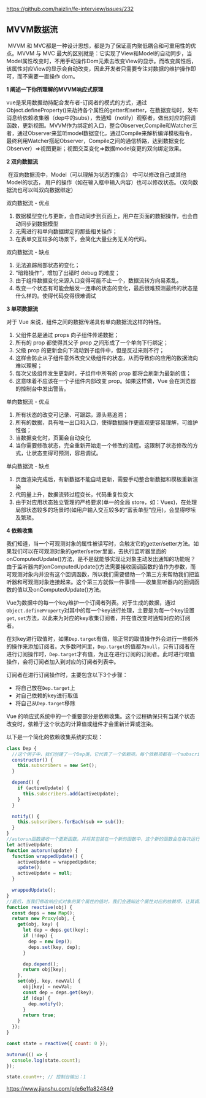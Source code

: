 https://github.com/haizlin/fe-interview/issues/232

## MVVM数据流

​		MVVM 和 MVC都是一种设计思想，都是为了保证高内聚低耦合和可重用性的优点。MVVM 与 MVC 最大的区别就是：它实现了View和Model的自动同步，当Model属性改变时，不用手动操作Dom元素去改变View的显示。而改变属性后，该属性对应View的显示会自动改变，因此开发者只需要专注对数据的维护操作即可，而不需要一直操作 dom。

**1 阐述一下你所理解的MVVM响应式原理**

​		vue是采用数据劫持配合发布者-订阅者的模式的方式，通过Object.defineProperty()来劫持各个属性的getter和setter，在数据变动时，发布消息给依赖收集器（dep中的subs），去通知（notify）观察者，做出对应的回调函数，更新视图。MVVM作为绑定的入口，整合Observer,Compile和Watcher三者，通过Observer来监听model数据变化，通过Compile来解析编译模板指令，最终利用Watcher搭起Observer，Compile之间的通信桥路，达到数据变化Observer）=>视图更新；视图交互变化=>数据model变更的双向绑定效果。

**2 双向数据流**

​		在双向数据流中，Model（可以理解为状态的集合） 中可以修改自己或其他Model的状态， 用户的操作（如在输入框中输入内容）也可以修改状态。（双向数据流也可以叫双向数据绑定）

双向数据流 - 优点

1. 数据模型变化与更新，会自动同步到页面上，用户在页面的数据操作，也会自动同步到数据模型
2. 无需进行和单向数据绑定的那些相关操作；
3. 在表单交互较多的场景下，会简化大量业务无关的代码。

双向数据流 - 缺点

1. 无法追踪局部状态的变化；
2. “暗箱操作”，增加了出错时 debug 的难度；
3. 由于组件数据变化来源入口变得可能不止一个，数据流转方向易紊乱。
4. 改变一个状态有可能会触发一连串的状态的变化，最后很难预测最终的状态是什么样的。使得代码变得很难调试

**3 单项数据流**

对于 Vue 来说，组件之间的数据传递具有单向数据流这样的特性。

1. 父组件总是通过 props 向子组件传递数据；
2. 所有的 prop 都使得其父子 prop 之间形成了一个单向下行绑定；
3. 父级 prop 的更新会向下流动到子组件中，但是反过来则不行；
4. 这样会防止从子组件意外改变父级组件的状态，从而导致你的应用的数据流向难以理解；
5. 每次父级组件发生更新时，子组件中所有的 prop 都将会刷新为最新的值；
6. 这意味着不应该在一个子组件内部改变 prop。如果这样做，Vue 会在浏览器的控制台中发出警告。

单向数据流 - 优点

1. 所有状态的改变可记录、可跟踪，源头易追溯；
2. 所有的数据，具有唯一出口和入口，使得数据操作更直观更容易理解，可维护性强；
3. 当数据变化时，页面会自动变化
4. 当你需要修改状态，完全重新开始走一个修改的流程。这限制了状态修改的方式，让状态变得可预测，容易调试。

单向数据流 - 缺点

1. 页面渲染完成后，有新数据不能自动更新，需要手动整合新数据和模板重新渲染
2. 代码量上升，数据流转过程变长，代码重复性变大
3. 由于对应用状态独立管理的严格要求(单一的全局 store，如：Vuex)，在处理局部状态较多的场景时(如用户输入交互较多的“富表单型”应用)，会显得啰嗦及繁琐。

**4 依赖收集**

​		我们知道，当一个可观测对象的属性被读写时，会触发它的getter/setter方法。如果我们可以在可观测对象的getter/setter里面，去执行监听器里面的onComputedUpdate()方法，是不是就能够实现让对象主动发出通知的功能呢？由于监听器内的onComputedUpdate()方法需要接收回调函数的值作为参数，而可观测对象内并没有这个回调函数，所以我们需要借助一个第三方来帮助我们把监听器和可观测对象连接起来。这个第三方就做一件事情——收集监听器内的回调函数的值以及onComputedUpdate()方法。

​		Vue为数据中的每一个key维护一个订阅者列表。对于生成的数据，通过`Object.defineProperty`对其中的每一个key进行处理，主要是为每一个key设置`get`, `set`方法，以此来为对应的key收集订阅者，并在值改变时通知对应的订阅者。

在对key进行取值时，如果`Dep.target`有值，除正常的取值操作外会进行一些额外的操作来添加订阅者。大多数时间里，`Dep.target`的值都为`null`，只有订阅者在进行订阅操作时，`Dep.target`才有值，为正在进行订阅的订阅者。此时进行取值操作，会将订阅者加入到对应的订阅者列表中。

订阅者在进行订阅操作时，主要包含以下3个步骤：

- 将自己放在`Dep.target`上
- 对自己依赖的key进行取值
- 将自己从`Dep.target`移除

Vue 的响应式系统中的一个重要部分是依赖收集。这个过程确保只有当某个状态改变时，依赖于这个状态的计算值或组件才会重新计算或渲染。

以下是一个简化的依赖收集系统的实现：

```js
class Dep {
  //这个例子中，我们创建了一个Dep类，它代表了一个依赖项。每个依赖项都有一个subscribers集合，用于存储所有依赖于这个依赖项的更新函数。
  constructor() {
    this.subscribers = new Set();
  }

  depend() {
    if (activeUpdate) {
      this.subscribers.add(activeUpdate);
    }
  }

  notify() {
    this.subscribers.forEach(sub => sub());
  }
}
//autorun函数接收一个更新函数，并将其包装在一个新的函数中，这个新的函数会在每次运行更新函数时将自己设置为activeUpdate。这样，当我们访问响应式对象的某个属性时，我们就可以将 activeUpdate 添加到这个属性对应的依赖项的 subscribers集合中。
let activeUpdate;
function autorun(update) {
  function wrappedUpdate() {
    activeUpdate = wrappedUpdate;
    update();
    activeUpdate = null;
  }

  wrappedUpdate();
}
//最后，当我们修改响应式对象的某个属性的值时，我们会通知这个属性对应的依赖项，让其调用所有的更新函数，这就实现了状态改变时的响应更新。
function reactive(obj) {
  const deps = new Map();
  return new Proxy(obj, {
    get(obj, key) {
      let dep = deps.get(key);
      if (!dep) {
        dep = new Dep();
        deps.set(key, dep);
      }

      dep.depend();
      return obj[key];
    },
    set(obj, key, newVal) {
      obj[key] = newVal;
      const dep = deps.get(key);
      if (dep) {
        dep.notify();
      }
      return true;
    }
  });
}

const state = reactive({ count: 0 });

autorun(() => {
  console.log(state.count);
});

state.count++; // 控制台输出：1
```

https://www.jianshu.com/p/e6e1fa824849
